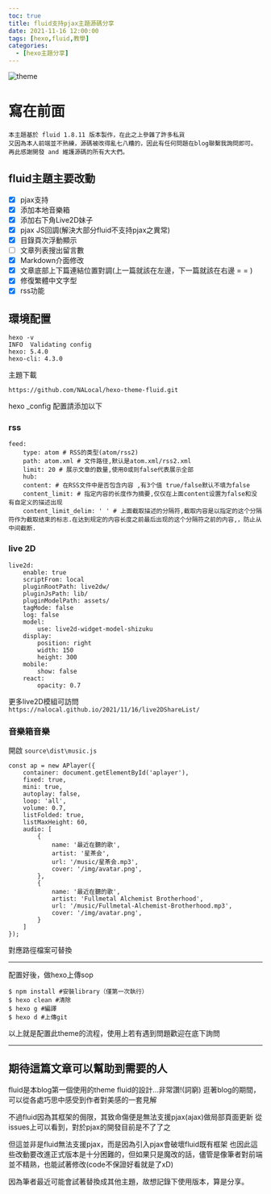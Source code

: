 ```yaml
---
toc: true
title: fluid支持pjax主題源碼分享
date: 2021-11-16 12:00:00
tags: [hexo,fluid,教學]
categories:
  - [hexo主題分享]
---
```


![theme](https://i.imgur.com/yl9bnuZ.png)

# 寫在前面

```
本主題基於 fluid 1.8.11 版本製作，在此之上參雜了許多私貨
又因為本人前端並不熟練，源碼被改得亂七八糟的，因此有任何問題在blog聯繫我詢問即可。
再此感謝開發 and 維護源碼的所有大大們。
```

## fluid主題主要改動

- [x] pjax支持
- [x] 添加本地音樂箱
- [x] 添加右下角Live2D妹子
- [x] pjax JS回調(解決大部分fluid不支持pjax之異常)
- [x] 目錄頁次浮動顯示
- [ ] 文章列表搜出留言數
- [x] Markdown介面修改
- [x] 文章底部上下篇連結位置對調(上一篇就該在左邊，下一篇就該在右邊 = = )
- [x] 修復繁體中文字型
- [x] rss功能

<!-- more -->


## 環境配置

```
hexo -v
INFO  Validating config
hexo: 5.4.0
hexo-cli: 4.3.0
```

主題下載

```
https://github.com/NALocal/hexo-theme-fluid.git
```

hexo _config 配置請添加以下

### rss

```
feed:
    type: atom # RSS的类型(atom/rss2)
    path: atom.xml # 文件路径,默认是atom.xml/rss2.xml
    limit: 20 # 展示文章的数量,使用0或则false代表展示全部
    hub:
    content: # 在RSS文件中是否包含内容 ,有3个值 true/false默认不填为false
    content_limit: # 指定内容的长度作为摘要,仅仅在上面content设置为false和没有自定义的描述出现
    content_limit_delim: ' ' # 上面截取描述的分隔符,截取内容是以指定的这个分隔符作为截取结束的标志.在达到规定的内容长度之前最后出现的这个分隔符之前的内容,，防止从中间截断.
```

### live 2D

```
live2d:
    enable: true
    scriptFrom: local
    pluginRootPath: live2dw/
    pluginJsPath: lib/
    pluginModelPath: assets/
    tagMode: false
    log: false
    model:
        use: live2d-widget-model-shizuku
    display:
        position: right
        width: 150
        height: 300
    mobile:
        show: false
    react:
        opacity: 0.7
```

更多live2D模組可訪問 `https://nalocal.github.io/2021/11/16/live2DShareList/`


### 音樂箱音樂

開啟 `source\dist\music.js`
```
const ap = new APlayer({
    container: document.getElementById('aplayer'),
	fixed: true,
	mini: true,
    autoplay: false,
    loop: 'all',
    volume: 0.7,
    listFolded: true,
    listMaxHeight: 60,
    audio: [
        {
            name: '最近在聽的歌',
            artist: '星茶会',
            url: '/music/星茶会.mp3',
            cover: '/img/avatar.png',
        },
		{
            name: '最近在聽的歌',
            artist: 'Fullmetal Alchemist Brotherhood',
            url: '/music/Fullmetal-Alchemist-Brotherhood.mp3',
            cover: '/img/avatar.png',
        }
    ]
});
```
對應路徑檔案可替換

---

配置好後，做hexo上傳sop

```
$ npm install #安裝library（僅第一次執行）
$ hexo clean #清除
$ hexo g #編譯
$ hexo d #上傳git 
```

以上就是配置此theme的流程，使用上若有遇到問題歡迎在底下詢問
  
---

## 期待這篇文章可以幫助到需要的人

fluid是本blog第一個使用的theme
fluid的設計...非常讚!(詞窮)
逛著blog的期間，可以從各處巧思中感受到作者對美感的一套見解

不過fluid因為其框架的侷限，其致命傷便是無法支援pjax(ajax)做局部頁面更新
從issues上可以看到，對於pjax的開發目前是不了了之

但這並非是fluid無法支援pjax，而是因為引入pjax會破壞fluid既有框架
也因此這些改動要改進正式版本是十分困難的，但如果只是魔改的話，儘管是像筆者對前端並不精熟，也能試著修改(code不保證好看就是了xD)

因為筆者最近可能會試著替換成其他主題，故想記錄下使用版本，算是分享。